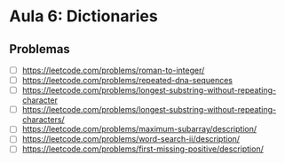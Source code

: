 # Aula 6: Dictionaries

## Problemas

- [ ] https://leetcode.com/problems/roman-to-integer/
- [ ] https://leetcode.com/problems/repeated-dna-sequences
- [ ] https://leetcode.com/problems/longest-substring-without-repeating-character
- [ ] https://leetcode.com/problems/longest-substring-without-repeating-characters/
- [ ] https://leetcode.com/problems/maximum-subarray/description/
- [ ] https://leetcode.com/problems/word-search-ii/description/
- [ ] https://leetcode.com/problems/first-missing-positive/description/